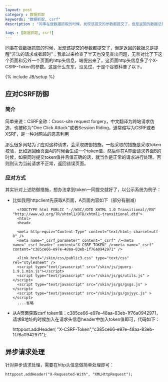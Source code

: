```yaml
---
layout: post
category : 数据抓取 
keywords: "数据抓取, csrf"
description : "同事在做数据抓取的时候，发现该提交的参数都提交了，但是返回的数据总是提醒“非法的请求或者超时”；我拿过来检查了半天也没见查出问题，无奈对比了下这个页面和另外一个页面的http头信息，端倪出来了，这页面http头信息多了个X-CSRF-Token的参数。这是什么东东，没见过，于是个谷歌科普了以下。"

tags : [数据抓取, csrf]
---
```


同事在做数据抓取的时候，发现该提交的参数都提交了，但是返回的数据总是提醒“非法的请求或者超时”；我拿过来检查了半天也没见查出问题，无奈对比了下这个页面和另外一个页面的http头信息，端倪出来了，这页面http头信息多了个X-CSRF-Token的参数。这是什么东东，没见过，于是个谷歌科普了以下。
<!--break-->

{% include JB/setup %}
 
## 应对CSRF防御
### 简介
简单来说：CSRF全称：Cross-site request forgery，中文翻译为跨站请求伪造，也被称为“One Click Attack”或者Session Riding，通常缩写为CSRF或者XSRF，是一种对网站的恶意利用

那么很多网站为了应对这种请求，会采取防御措施，一般采取的措施是采取token校验，比如返回给页面A的时候会生成一个token值，然后你在A界面请求界面B的时候，如果同时提交token值并且值正确的话，就当作是正常的请求进行处理。否则则认为当前请求不正常，返回错误页面。
 
### 应对方式

其实针对上述防御措施，想办法拿到token一同提交就好了，以公示系统为例子：
- 比如我用httpclient先获取A页面，A页面内容如下（部分有删减）
    
        <!DOCTYPE html PUBLIC "-//W3C//DTD XHTML 1.0 Transitional//EN" "http://www.w3.org/TR/xhtml1/DTD/xhtml1-transitional.dtd">
        <html>
        <head>
        
        <meta http-equiv="Content-Type" content="text/html; charset=utf-8" />
        <meta name="_csrf_parameter" content="_csrf" /><meta name="_csrf_header" content="X-CSRF-TOKEN" /><meta name="_csrf" content="c385ce66-e97e-48aa-83eb-1f76a0942971" />
        
        <link href="/skin/css/public3.css" type="text/css" rel="stylesheet" />
        <script type="text/javascript" src="/skin/js/jquery-1.9.1.min.js"></script>
        <script type="text/javascript" src="/skin/js/gs/utils.js" ></script>
        <script type="text/javascript" src="/skin/js/gs/gsgs.js" ></script>
        <script type="text/javascript" src="/skin/js/gs/gsjyyc.js" ></script>
        ....省略
        
- 从A页面获取csrf token值：c385ce66-e97e-48aa-83eb-1f76a0942971，请求B地址的时候加入在请求头信息header中加入token值即可，代码如下：
   
    httppost.addHeader( "X-CSRF-Token","c385ce66-e97e-48aa-83eb-1f76a0942971");

## 异步请求处理

针对异步请求处理，需要在http头信息做简单处理即可：

    httppost.addHeader("X-Requested-With", "XMLHttpRequest");

